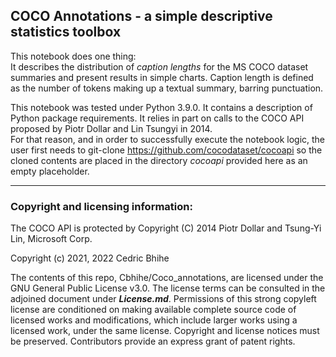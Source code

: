 ## COCO Annotations - a simple descriptive statistics toolbox

This notebook does one thing:<BR>
It describes the distribution of _caption lengths_ for the MS COCO dataset summaries and present results in simple charts.  Caption length is defined as the number of tokens making up a textual summary, barring punctuation.

This notebook was tested under Python 3.9.0. It contains a description of Python package requirements. It relies in part on calls to the COCO API proposed by Piotr Dollar and Lin Tsungyi in 2014.<BR> 
For that reason, and in order to successfully execute the notebook logic, the user first needs to git-clone https://github.com/cocodataset/cocoapi so the cloned contents are placed in the directory _cocoapi_ provided here as an empty placeholder.

--------------------------------------------------------------

### Copyright and licensing information:

The COCO API is protected by Copyright (C) 2014 Piotr Dollar and Tsung-Yi Lin, Microsoft Corp.<BR>

Copyright (c) 2021, 2022 Cedric Bhihe

The contents of this repo, Cbhihe/Coco_annotations, are licensed under the GNU General Public License v3.0.  The license terms can be consulted in the adjoined document under ***License.md***.  Permissions of this strong copyleft license are conditioned on making available complete source code of licensed works and modifications, which include larger works using a licensed work, under the same license. Copyright and license notices must be preserved. Contributors provide an express grant of patent rights.
